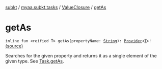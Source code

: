 [subkt](../../index.md) / [myaa.subkt.tasks](../index.md) / [ValueClosure](index.md) / [getAs](./get-as.md)

# getAs

`inline fun <reified T> getAs(propertyName: `[`String`](https://kotlinlang.org/api/latest/jvm/stdlib/kotlin/-string/index.html)`): `[`Provider`](https://docs.gradle.org/current/javadoc/org/gradle/api/provider/Provider.html)`<`[`T`](get-as.md#T)`>!` [(source)](https://github.com/Myaamori/SubKt/blob/0.1.4/src/main/kotlin/myaa/subkt/tasks/tasks.kt#L518)

Searches for the given property and returns it as a single element of the given type.
See [Task.getAs](../org.gradle.api.-task/get-as.md).


